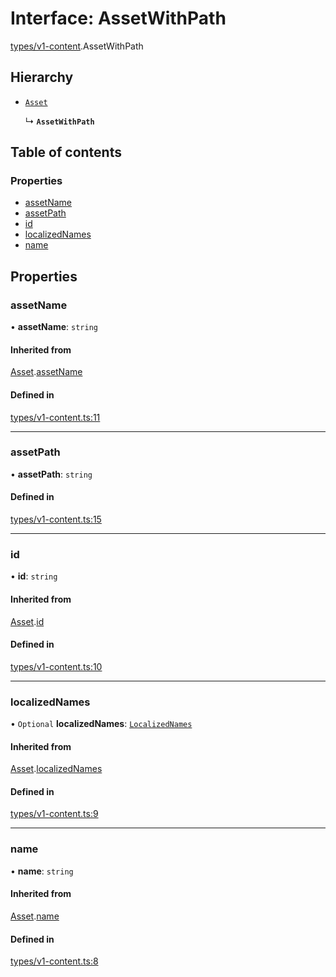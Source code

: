 # Interface: AssetWithPath

[types/v1-content](../modules/types_v1_content.md).AssetWithPath

## Hierarchy

- [`Asset`](types_v1_content.Asset.md)

  ↳ **`AssetWithPath`**

## Table of contents

### Properties

- [assetName](types_v1_content.AssetWithPath.md#assetname)
- [assetPath](types_v1_content.AssetWithPath.md#assetpath)
- [id](types_v1_content.AssetWithPath.md#id)
- [localizedNames](types_v1_content.AssetWithPath.md#localizednames)
- [name](types_v1_content.AssetWithPath.md#name)

## Properties

### assetName

• **assetName**: `string`

#### Inherited from

[Asset](types_v1_content.Asset.md).[assetName](types_v1_content.Asset.md#assetname)

#### Defined in

[types/v1-content.ts:11](https://github.com/jameslinimk/unofficial-valorant-api/blob/317491a/package/src/types/v1-content.ts#L11)

___

### assetPath

• **assetPath**: `string`

#### Defined in

[types/v1-content.ts:15](https://github.com/jameslinimk/unofficial-valorant-api/blob/317491a/package/src/types/v1-content.ts#L15)

___

### id

• **id**: `string`

#### Inherited from

[Asset](types_v1_content.Asset.md).[id](types_v1_content.Asset.md#id)

#### Defined in

[types/v1-content.ts:10](https://github.com/jameslinimk/unofficial-valorant-api/blob/317491a/package/src/types/v1-content.ts#L10)

___

### localizedNames

• `Optional` **localizedNames**: [`LocalizedNames`](../modules/types_v1_content.md#localizednames)

#### Inherited from

[Asset](types_v1_content.Asset.md).[localizedNames](types_v1_content.Asset.md#localizednames)

#### Defined in

[types/v1-content.ts:9](https://github.com/jameslinimk/unofficial-valorant-api/blob/317491a/package/src/types/v1-content.ts#L9)

___

### name

• **name**: `string`

#### Inherited from

[Asset](types_v1_content.Asset.md).[name](types_v1_content.Asset.md#name)

#### Defined in

[types/v1-content.ts:8](https://github.com/jameslinimk/unofficial-valorant-api/blob/317491a/package/src/types/v1-content.ts#L8)
